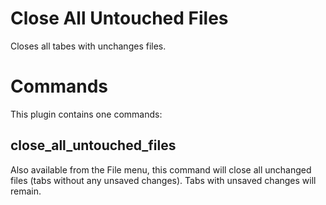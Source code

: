 # Close All Untouched Files

Closes all tabes with unchanges files.

# Commands

This plugin contains one commands:

## close_all_untouched_files

Also available from the File menu, this command will close all unchanged files (tabs without any unsaved changes). Tabs with unsaved changes will remain.
